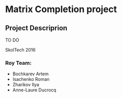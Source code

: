 # Matrix Completion project

## Project Descriprion

TO DO

SkolTech 2016

### Roy Team:
- Bochkarev Artem
- Isachenko Roman
- Zharikov Ilya
- Anne-Laure Ducrocq
